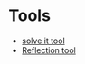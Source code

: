 # Tools

  - [solve it tool](https://gist.github.com/jph00/916950268d92c6f46abdd095fcda2410)
  - [Reflection tool](https://claude.ai/public/artifacts/3879451c-a7cf-4cce-a008-c2cb6595521e)
  
